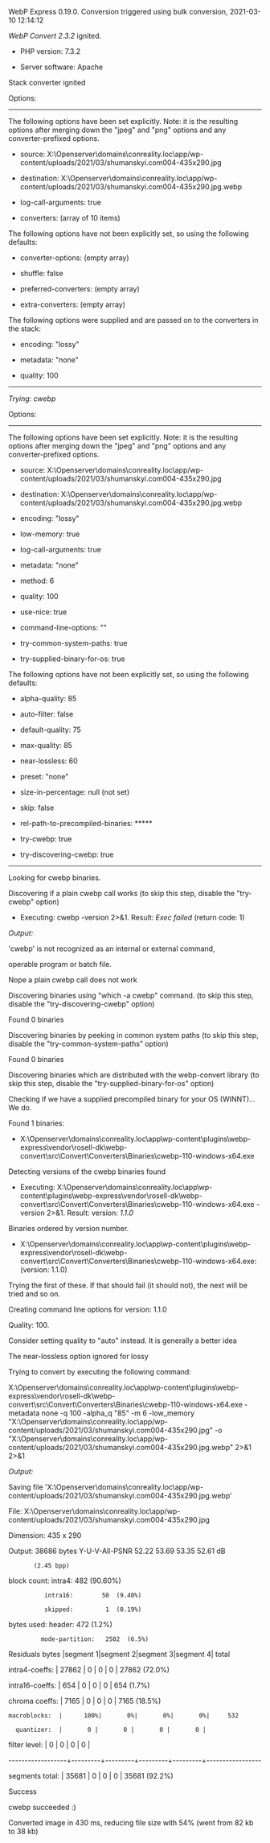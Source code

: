 WebP Express 0.19.0. Conversion triggered using bulk conversion, 2021-03-10 12:14:12

*WebP Convert 2.3.2*  ignited.
- PHP version: 7.3.2
- Server software: Apache

Stack converter ignited

Options:
------------
The following options have been set explicitly. Note: it is the resulting options after merging down the "jpeg" and "png" options and any converter-prefixed options.
- source: X:\Openserver\domains\conreality.loc\app/wp-content/uploads/2021/03/shumanskyi.com004-435x290.jpg
- destination: X:\Openserver\domains\conreality.loc\app/wp-content/uploads/2021/03/shumanskyi.com004-435x290.jpg.webp
- log-call-arguments: true
- converters: (array of 10 items)

The following options have not been explicitly set, so using the following defaults:
- converter-options: (empty array)
- shuffle: false
- preferred-converters: (empty array)
- extra-converters: (empty array)

The following options were supplied and are passed on to the converters in the stack:
- encoding: "lossy"
- metadata: "none"
- quality: 100
------------


*Trying: cwebp* 

Options:
------------
The following options have been set explicitly. Note: it is the resulting options after merging down the "jpeg" and "png" options and any converter-prefixed options.
- source: X:\Openserver\domains\conreality.loc\app/wp-content/uploads/2021/03/shumanskyi.com004-435x290.jpg
- destination: X:\Openserver\domains\conreality.loc\app/wp-content/uploads/2021/03/shumanskyi.com004-435x290.jpg.webp
- encoding: "lossy"
- low-memory: true
- log-call-arguments: true
- metadata: "none"
- method: 6
- quality: 100
- use-nice: true
- command-line-options: ""
- try-common-system-paths: true
- try-supplied-binary-for-os: true

The following options have not been explicitly set, so using the following defaults:
- alpha-quality: 85
- auto-filter: false
- default-quality: 75
- max-quality: 85
- near-lossless: 60
- preset: "none"
- size-in-percentage: null (not set)
- skip: false
- rel-path-to-precompiled-binaries: *****
- try-cwebp: true
- try-discovering-cwebp: true
------------

Looking for cwebp binaries.
Discovering if a plain cwebp call works (to skip this step, disable the "try-cwebp" option)
- Executing: cwebp -version 2>&1. Result: *Exec failed* (return code: 1)

*Output:* 
'cwebp' is not recognized as an internal or external command,
operable program or batch file.

Nope a plain cwebp call does not work
Discovering binaries using "which -a cwebp" command. (to skip this step, disable the "try-discovering-cwebp" option)
Found 0 binaries
Discovering binaries by peeking in common system paths (to skip this step, disable the "try-common-system-paths" option)
Found 0 binaries
Discovering binaries which are distributed with the webp-convert library (to skip this step, disable the "try-supplied-binary-for-os" option)
Checking if we have a supplied precompiled binary for your OS (WINNT)... We do.
Found 1 binaries: 
- X:\Openserver\domains\conreality.loc\app\wp-content\plugins\webp-express\vendor\rosell-dk\webp-convert\src\Convert\Converters\Binaries\cwebp-110-windows-x64.exe
Detecting versions of the cwebp binaries found
- Executing: X:\Openserver\domains\conreality.loc\app\wp-content\plugins\webp-express\vendor\rosell-dk\webp-convert\src\Convert\Converters\Binaries\cwebp-110-windows-x64.exe -version 2>&1. Result: version: *1.1.0*
Binaries ordered by version number.
- X:\Openserver\domains\conreality.loc\app\wp-content\plugins\webp-express\vendor\rosell-dk\webp-convert\src\Convert\Converters\Binaries\cwebp-110-windows-x64.exe: (version: 1.1.0)
Trying the first of these. If that should fail (it should not), the next will be tried and so on.
Creating command line options for version: 1.1.0
Quality: 100. 
Consider setting quality to "auto" instead. It is generally a better idea
The near-lossless option ignored for lossy
Trying to convert by executing the following command:
X:\Openserver\domains\conreality.loc\app\wp-content\plugins\webp-express\vendor\rosell-dk\webp-convert\src\Convert\Converters\Binaries\cwebp-110-windows-x64.exe -metadata none -q 100 -alpha_q "85" -m 6 -low_memory "X:\Openserver\domains\conreality.loc\app/wp-content/uploads/2021/03/shumanskyi.com004-435x290.jpg" -o "X:\Openserver\domains\conreality.loc\app/wp-content/uploads/2021/03/shumanskyi.com004-435x290.jpg.webp" 2>&1 2>&1

*Output:* 
Saving file 'X:\Openserver\domains\conreality.loc\app/wp-content/uploads/2021/03/shumanskyi.com004-435x290.jpg.webp'
File:      X:\Openserver\domains\conreality.loc\app/wp-content/uploads/2021/03/shumanskyi.com004-435x290.jpg
Dimension: 435 x 290
Output:    38686 bytes Y-U-V-All-PSNR 52.22 53.69 53.35   52.61 dB
           (2.45 bpp)
block count:  intra4:        482  (90.60%)
              intra16:        50  (9.40%)
              skipped:         1  (0.19%)
bytes used:  header:            472  (1.2%)
             mode-partition:   2502  (6.5%)
 Residuals bytes  |segment 1|segment 2|segment 3|segment 4|  total
  intra4-coeffs:  |   27862 |       0 |       0 |       0 |   27862  (72.0%)
 intra16-coeffs:  |     654 |       0 |       0 |       0 |     654  (1.7%)
  chroma coeffs:  |    7165 |       0 |       0 |       0 |    7165  (18.5%)
    macroblocks:  |      100%|       0%|       0%|       0%|     532
      quantizer:  |       0 |       0 |       0 |       0 |
   filter level:  |       0 |       0 |       0 |       0 |
------------------+---------+---------+---------+---------+-----------------
 segments total:  |   35681 |       0 |       0 |       0 |   35681  (92.2%)

Success
cwebp succeeded :)

Converted image in 430 ms, reducing file size with 54% (went from 82 kb to 38 kb)
